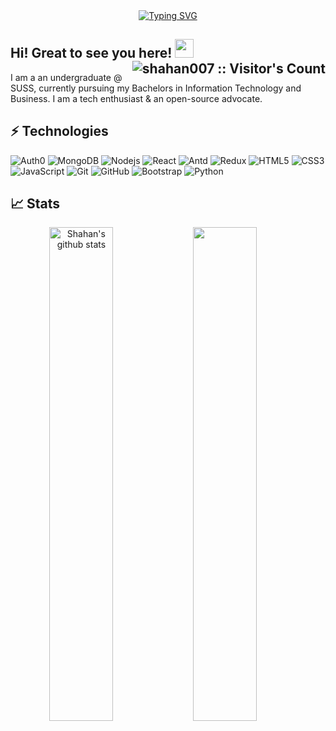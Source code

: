<div align="center">
<a href="https://git.io/typing-svg"><img src="https://readme-typing-svg.demolab.com?font=Fira+Code&weight=500&size=36&duration=3000&pause=800&color=461ECFDA&center=true&vCenter=true&width=600&height=100&lines=Welcome+Back+%F0%9F%91%8B;Ready%2C+Steady%2C+Code+%F0%9F%9A%80+" alt="Typing SVG" /></a>
</div>

## Hi! Great to see you here! <img src="https://raw.githubusercontent.com/aemmadi/aemmadi/master/wave.gif" width="30px"><img src="https://visitor-badge.laobi.icu/badge?page_id=shaha007.shaha007" align="right" alt="shahan007 :: Visitor's Count" /> 

I am a an undergraduate @ SUSS, currently pursuing my Bachelors in Information Technology and Business. I am a tech enthusiast & an open-source advocate. 


## ⚡ Technologies

![Auth0](https://img.shields.io/badge/-Auth0-black?style=flat-square&logo=auth0)
![MongoDB](https://img.shields.io/badge/-MongoDB-black?style=flat-square&logo=mongodb)
![Nodejs](https://img.shields.io/badge/-Nodejs-black?style=flat-square&logo=Node.js)
![React](https://img.shields.io/badge/-React-black?style=flat-square&logo=react)
![Antd](https://img.shields.io/badge/-Antd-black?style=flat-square&logo=Antd)
![Redux](https://img.shields.io/badge/-Redux-black?style=flat-square&logo=Redux)
![HTML5](https://img.shields.io/badge/-HTML5-E34F26?style=flat-square&logo=html5&logoColor=white)
![CSS3](https://img.shields.io/badge/-CSS3-1572B6?style=flat-square&logo=css3)
![JavaScript](https://img.shields.io/badge/-JavaScript-black?style=flat-square&logo=javascript)
![Git](https://img.shields.io/badge/-Git-black?style=flat-square&logo=git)
![GitHub](https://img.shields.io/badge/-GitHub-181717?style=flat-square&logo=github)
![Bootstrap](https://img.shields.io/badge/-Bootstrap-563D7C?style=flat-square&logo=bootstrap)
![Python](https://img.shields.io/badge/-Python-black?style=flat-square&logo=Python)


## 📈 Stats
<p align="center">	
  <img  align="left" width="45%" src="https://github-readme-stats.vercel.app/api?username=shahan007&show_icons=true&include_all_commits=true&theme=buefy&hide_border=true" alt="Shahan's github stats"/>  
  <img   align="left" width="45%" src="https://github-readme-stats.vercel.app/api/top-langs/?username=shahan007&layout=compact&theme=buefy&hide_border=true&hide=jupyter%20notebook" /> 
</p>



